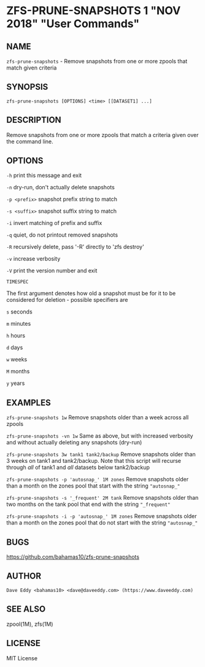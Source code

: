 ZFS-PRUNE-SNAPSHOTS 1 "NOV 2018" "User Commands"
================================================

NAME
----

`zfs-prune-snapshots` - Remove snapshots from one or more zpools that match
given criteria

SYNOPSIS
--------

`zfs-prune-snapshots [OPTIONS] <time> [[DATASET1] ...]`

DESCRIPTION
-----------

Remove snapshots from one or more zpools that match a criteria given over the
command line.

OPTIONS
-------

`-h`
  print this message and exit

`-n`
  dry-run, don't actually delete snapshots

`-p <prefix>`
  snapshot prefix string to match

`-s <suffix>`
  snapshot suffix string to match

`-i`
  invert matching of prefix and suffix

`-q`
  quiet, do not printout removed snapshots

`-R`
  recursively delete, pass '-R' directly to 'zfs destroy'

`-v`
  increase verbosity

`-V`
  print the version number and exit

`TIMESPEC`

The first argument denotes how old a snapshot must be for it to be considered
for deletion - possible specifiers are

  `s` seconds

  `m` minutes

  `h` hours

  `d` days

  `w` weeks

  `M` months

  `y` years

EXAMPLES
--------

`zfs-prune-snapshots 1w`
  Remove snapshots older than a week across all zpools

`zfs-prune-snapshots -vn 1w`
  Same as above, but with increased verbosity and without actually deleting any
  snapshots (dry-run)

`zfs-prune-snapshots 3w tank1 tank2/backup`
  Remove snapshots older than 3 weeks on tank1 and tank2/backup.  Note that this
  script will recurse through *all* of tank1 and *all* datasets below
  tank2/backup

`zfs-prune-snapshots -p 'autosnap_' 1M zones`
  Remove snapshots older than a month on the zones pool that start with the
  string `"autosnap_"`

`zfs-prune-snapshots -s '_frequent' 2M tank`
  Remove snapshots older than two months on the tank pool that end with the
  string `"_frequent"`

`zfs-prune-snapshots -i -p 'autosnap_' 1M zones`
  Remove snapshots older than a month on the zones pool that do not start
  with the string `"autosnap_"`

BUGS
----

https://github.com/bahamas10/zfs-prune-snapshots

AUTHOR
------

`Dave Eddy <bahamas10> <dave@daveeddy.com> (https://www.daveeddy.com)`

SEE ALSO
--------

zpool(1M), zfs(1M)

LICENSE
-------

MIT License

